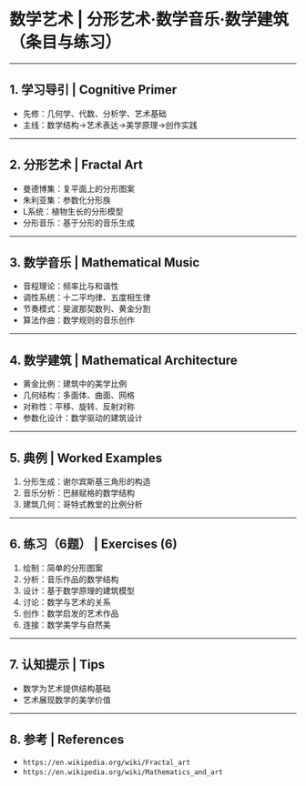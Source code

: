 # 数学艺术 | 分形艺术·数学音乐·数学建筑（条目与练习）

---

## 1. 学习导引 | Cognitive Primer

- 先修：几何学、代数、分析学、艺术基础
- 主线：数学结构→艺术表达→美学原理→创作实践

---

## 2. 分形艺术 | Fractal Art

- 曼德博集：复平面上的分形图案
- 朱利亚集：参数化分形族
- L系统：植物生长的分形模型
- 分形音乐：基于分形的音乐生成

---

## 3. 数学音乐 | Mathematical Music

- 音程理论：频率比与和谐性
- 调性系统：十二平均律、五度相生律
- 节奏模式：斐波那契数列、黄金分割
- 算法作曲：数学规则的音乐创作

---

## 4. 数学建筑 | Mathematical Architecture

- 黄金比例：建筑中的美学比例
- 几何结构：多面体、曲面、网格
- 对称性：平移、旋转、反射对称
- 参数化设计：数学驱动的建筑设计

---

## 5. 典例 | Worked Examples

1) 分形生成：谢尔宾斯基三角形的构造
2) 音乐分析：巴赫赋格的数学结构
3) 建筑几何：哥特式教堂的比例分析

---

## 6. 练习（6题） | Exercises (6)

1) 绘制：简单的分形图案
2) 分析：音乐作品的数学结构
3) 设计：基于数学原理的建筑模型
4) 讨论：数学与艺术的关系
5) 创作：数学启发的艺术作品
6) 连接：数学美学与自然美

---

## 7. 认知提示 | Tips

- 数学为艺术提供结构基础
- 艺术展现数学的美学价值

---

## 8. 参考 | References

- `https://en.wikipedia.org/wiki/Fractal_art`
- `https://en.wikipedia.org/wiki/Mathematics_and_art`
